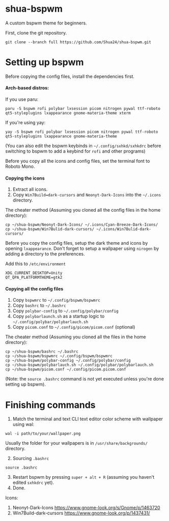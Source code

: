 # shua-bspwm
A custom bspwm theme for beginners.

First, clone the git repository.
```
git clone --branch full https://github.com/Shua24/shua-bspwm.git
```
# Setting up bspwm

Before copying the config files, install the dependencies first.
#### Arch-based distros:
If you use paru:
```
paru -S bspwm rofi polybar lxsession picom nitrogen pywal ttf-roboto qt5-styleplugins lxappearance gnome-materia-theme xterm
```
If you're using yay:
```
yay -S bspwm rofi polybar lxsession picom nitrogen pywal ttf-roboto qt5-styleplugins lxappearance gnome-materia-theme
```
(You can also edit the bspwm keybinds in `~/.config/sxhkd/sxhkdrc` before switching to bspwm to add a keybind for `rofi` and other programs)

Before you copy all the icons and config files, set the terminal font to Roboto Mono.

#### Copying the icons
1) Extract all icons.
2) Copy `Win7Build=dark-cursors` and `Neonyt-Dark-Icons` into the `~/.icons` directory.

The cheater method (Assuming you cloned all the config files in the home directory):
```
cp ~/shua-bspwm/Neonyt-Dark-Icons/ ~/.icons/Cyan-Breeze-Dark-Icons/
cp ~/shua-bspwm/Win7Bulid-dark-cursors/ ~/.icons/Win7Bulid-dark-cursors/
```
Before you copy the config files, setup the dark theme and icons by opening `lxappearance`. Don't forget to setup a wallpaper using `nirogen` by adding a directory to the preferences.

Add this to `/etc/environment`
```
XDG_CURRENT_DESKTOP=Unity
QT_QPA_PLATFORMTHEME=gtk2
```

#### Copying all the config files

1) Copy `bspwmrc` to `~/.config/bspwm/bspwmrc`
2) Copy `bashrc` to `~/.bashrc`
3) Copy `polybar-config` to `~/.config/polybar/config`
4) Copy `polybarlaunch.sh` as a startup logic to `~/.config/polybar/polybarlauch.sh`
5) Copy `picom.conf` to `~/.config/picom/picom.conf` (optional)

The cheater method (Assuming you cloned all the files in the home directory):
```
cp ~/shua-bspwm/bashrc ~/.bashrc
cp ~/shua-bspwm/bspwmrc ~/.config/bspwm/bspwmrc
cp ~/shua-bspwm/polybar-config ~/.config/polybar/config
cp ~/shua-bspwm/polybarlauch.sh ~/.config/polybar/polybarlauch.sh
cp ~/shua-bspwm/picom.conf ~/.config/picom.picom.conf
```

(Note: the `source .bashrc` command is not yet executed unless you're done setting up bspwm).

# Finishing commands

1) Match the terminal and text CLI text editor color scheme with wallpaper using wal:
```
wal -i path/to/your/wallpaper.png
```
Usually the folder for your wallpapers is in `/usr/share/backgrounds/` directory.

2) Sourcing `.bashrc`
```
source .bashrc
```
3) Restart bspwm by pressing `super + alt + R` (assuming you haven't edited `sxhkdrc` yet).
4) Done.

Icons:
1) Neonyt-Dark-Icons https://www.gnome-look.org/s/Gnome/p/1463720
2) Win7Build-dark-cursors https://www.gnome-look.org/p/1437431/
